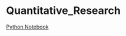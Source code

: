 # Quantitative_Research

[Python Notebook](https://github.com/davidfit21/Quantitative_Research/blob/main/quantitative_research.ipynb)
